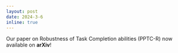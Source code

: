 ```yaml
---
layout: post
date: 2024-3-6
inline: true
---
```


Our paper on Robustness of Task Completion abilities (PPTC-R) now available on **arXiv**! 
